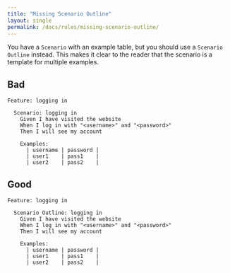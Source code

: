 ```yaml
---
title: "Missing Scenario Outline"
layout: single
permalink: /docs/rules/missing-scenario-outline/
---
```


You have a `Scenario` with an example table, but you should use a `Scenario Outline` instead. This makes it clear to the reader that the scenario is a template for multiple examples.

## Bad

```gherkin
Feature: logging in

  Scenario: logging in
    Given I have visited the website
    When I log in with "<username>" and "<password>"
    Then I will see my account

    Examples:
      | username | password |
      | user1    | pass1    |
      | user2    | pass2    |
```

## Good

```gherkin
Feature: logging in

  Scenario Outline: logging in
    Given I have visited the website
    When I log in with "<username>" and "<password>"
    Then I will see my account

    Examples:
      | username | password |
      | user1    | pass1    |
      | user2    | pass2    |
```
